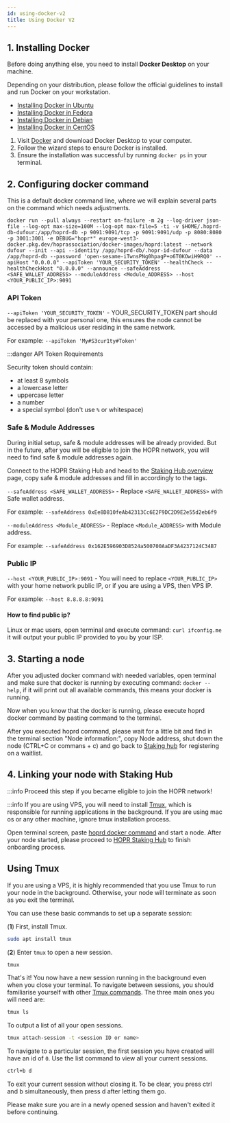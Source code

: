 ```yaml
---
id: using-docker-v2
title: Using Docker V2
---
```


## 1. Installing Docker

Before doing anything else, you need to install **Docker Desktop** on your machine.

<Tabs>
<TabItem value="Linux" label="Linux">

Depending on your distribution, please follow the official guidelines to install and run Docker on your workstation.

- [Installing Docker in Ubuntu](https://docs.docker.com/engine/install/ubuntu/)
- [Installing Docker in Fedora](https://docs.docker.com/engine/install/fedora/)
- [Installing Docker in Debian](https://docs.docker.com/engine/install/debian/)
- [Installing Docker in CentOS](https://docs.docker.com/engine/install/centos/)

</TabItem>
<TabItem value="mac" label="macOS">

1. Visit [Docker](https://www.docker.com/get-started) and download Docker Desktop to your computer.
2. Follow the wizard steps to ensure Docker is installed.
3. Ensure the installation was successful by running `docker ps` in your terminal.

</TabItem>
</Tabs>

## 2. Configuring docker command

This is a default docker command line, where we will explain several parts on the command which needs adjustments.

`
docker run --pull always --restart on-failure -m 2g --log-driver json-file --log-opt max-size=100M --log-opt max-file=5 -ti -v $HOME/.hoprd-db-dufour:/app/hoprd-db -p 9091:9091/tcp -p 9091:9091/udp -p 8080:8080 -p 3001:3001 -e DEBUG="hopr*" europe-west3-docker.pkg.dev/hoprassociation/docker-images/hoprd:latest --network dufour --init --api --identity /app/hoprd-db/.hopr-id-dufour --data /app/hoprd-db --password 'open-sesame-iTwnsPNg0hpagP+o6T0KOwiH9RQ0' --apiHost "0.0.0.0" --apiToken 'YOUR_SECURITY_TOKEN' --healthCheck --healthCheckHost "0.0.0.0" --announce --safeAddress <SAFE_WALLET_ADDRESS> --moduleAddress <Module_ADDRESS> --host <YOUR_PUBLIC_IP>:9091
`

### API Token

`--apiToken 'YOUR_SECURITY_TOKEN'` - YOUR_SECURITY_TOKEN part should be replaced with your personal one, this ensures the node cannot be accessed by a malicious user residing in the same network.

For example: `--apiToken 'My#S3cur1ty#Token'`

:::danger API Token Requirements

Security token should contain:

- at least 8 symbols
- a lowercase letter
- uppercase letter
- a number
- a special symbol (don't use `%` or whitespace)

### Safe & Module Addresses

During initial setup, safe & module addresses will be already provided. But in the future, after you will be eligible to join the HOPR network, you will need to find safe & module addresses again.

Connect to the HOPR Staking Hub and head to the [Staking Hub overview](https://hub.hoprnet.org/staking/dashboard) page, copy safe & module addresses and fill in accordingly to the tags.

`--safeAddress <SAFE_WALLET_ADDRESS>` - Replace `<SAFE_WALLET_ADDRESS>` with Safe wallet address.

For example: `--safeAddress 0xEe8D810feAb42313Cc6E2F9DC2D9E2e55d2eb6f9`

`--moduleAddress <Module_ADDRESS>` - Replace `<Module_ADDRESS>` with Module address.

For example: `--safeAddress 0x162E596903D8524a500700AaDF3A4237124C34B7`

### Public IP

`--host <YOUR_PUBLIC_IP>:9091` - You will need to replace `<YOUR_PUBLIC_IP>` with your home network public IP, or if you are using a VPS, then VPS IP.

For example: `--host 8.8.8.8:9091`

#### How to find public ip?

Linux or mac users, open terminal and execute command: `curl ifconfig.me` it will output your public IP provided to you by your ISP.

## 3. Starting a node

After you adjusted docker command with needed variables, open terminal and make sure that docker is running by executing command: `docker --help`, if it will print out all available commands, this means your docker is running.

Now when you know that the docker is running, please execute hoprd docker command by pasting command to the terminal.

After you executed hoprd command, please wait for a little bit and find in the terminal section "Node information:", copy Node address, shut down the node (CTRL+C or commans + c) and go back to [Staking hub](https://hub.hoprnet.org) for registering on a waitlist.

## 4. Linking your node with Staking Hub

:::info
Proceed this step if you became eligible to join the HOPR network!

:::info
If you are using VPS, you will need to install [Tmux](#using-tmux), which is responsible for running applications in the background. If you are using mac os or any other machine, ignore tmux installation process.

Open terminal screen, paste [hoprd docker command](#2-configuring-docker-command) and start a node. After your node started, please proceed to [HOPR Staking Hub](https://hub.hoprnet.org) to finish onboarding process.

## Using Tmux

If you are using a VPS, it is highly recommended that you use Tmux to run your node in the background. Otherwise, your node will terminate as soon as you exit the terminal.

You can use these basic commands to set up a separate session:

(**1**) First, install Tmux.

```bash
sudo apt install tmux
```

(**2**) Enter `tmux` to open a new session.

```bash
tmux
```

That's it! You now have a new session running in the background even when you close your terminal. To navigate between sessions, you should familiarise yourself with other [Tmux commands](https://linuxize.com/post/getting-started-with-tmux/). The three main ones you will need are:

```bash
tmux ls
```

To output a list of all your open sessions.

```bash
tmux attach-session -t <session ID or name>
```

To navigate to a particular session, the first session you have created will have an id of `0`. Use the list command to view all your current sessions.

```bash
ctrl+b d
```

To exit your current session without closing it. To be clear, you press ctrl and b simultaneously, then press d after letting them go.

Please make sure you are in a newly opened session and haven't exited it before continuing.